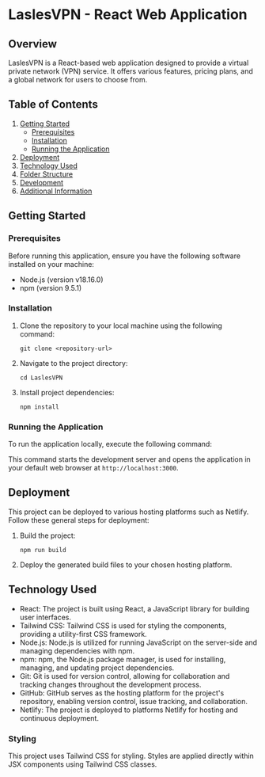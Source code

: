 # LaslesVPN - React Web Application

## Overview

LaslesVPN is a React-based web application designed to provide a virtual private network (VPN) service. It offers various features, pricing plans, and a global network for users to choose from.

## Table of Contents

1. [Getting Started](#getting-started)
   - [Prerequisites](#prerequisites)
   - [Installation](#installation)
   - [Running the Application](#running-the-application)
2. [Deployment](#deployment)
3. [Technology Used](#Technology_Used)
4. [Folder Structure](#folder-structure)
5. [Development](#development)
6. [Additional Information](#additional-information)

## Getting Started

### Prerequisites

Before running this application, ensure you have the following software installed on your machine:

- Node.js (version v18.16.0)
- npm (version 9.5.1)

### Installation

1. Clone the repository to your local machine using the following command:

   ```
   git clone <repository-url>
   ```

2. Navigate to the project directory:

   ```
   cd LaslesVPN
   ```

3. Install project dependencies:

   ```
   npm install
   ```

### Running the Application

To run the application locally, execute the following command:

This command starts the development server and opens the application in your default web browser at `http://localhost:3000`.

## Deployment

This project can be deployed to various hosting platforms such as Netlify. Follow these general steps for deployment:

1. Build the project:

   ```
   npm run build
   ```

2. Deploy the generated build files to your chosen hosting platform.

## Technology Used

- React: The project is built using React, a JavaScript library for building user interfaces.
- Tailwind CSS: Tailwind CSS is used for styling the components, providing a utility-first CSS framework.
- Node.js: Node.js is utilized for running JavaScript on the server-side and managing dependencies with npm.
- npm: npm, the Node.js package manager, is used for installing, managing, and updating project dependencies.
- Git: Git is used for version control, allowing for collaboration and tracking changes throughout the development process.
- GitHub: GitHub serves as the hosting platform for the project's repository, enabling version control, issue tracking, and collaboration.
- Netlify: The project is deployed to platforms Netlify for hosting and continuous deployment.

### Styling

This project uses Tailwind CSS for styling. Styles are applied directly within JSX components using Tailwind CSS classes.
